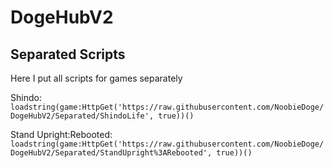 # DogeHubV2

## Separated Scripts

Here I put all scripts for games separately

  Shindo:
  ```loadstring(game:HttpGet('https://raw.githubusercontent.com/NoobieDoge/DogeHubV2/Separated/ShindoLife', true))()```
  
  Stand Upright:Rebooted:
  ```loadstring(game:HttpGet('https://raw.githubusercontent.com/NoobieDoge/DogeHubV2/Separated/StandUpright%3ARebooted', true))()```
